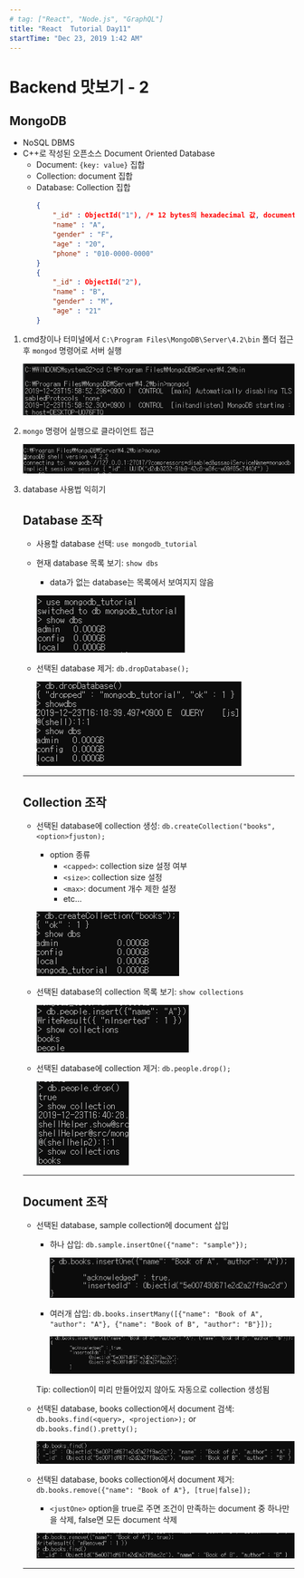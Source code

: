 ```yaml
---
# tag: ["React", "Node.js", "GraphQL"]
title: "React  Tutorial Day11"
startTime: "Dec 23, 2019 1:42 AM"
---
```


# Backend 맛보기 - 2

## MongoDB

- NoSQL DBMS
- C++로 작성된 오픈소스 Document Oriented Database
    - Document: `{key: value}` 집합
    - Collection: document 집합
    - Database: Collection 집합
        ```json
        {
        	"_id" : ObjectId("1"), /* 12 bytes의 hexadecimal 값, document의 unique함 제공 */
        	"name" : "A",
        	"gender" : "F",
        	"age" : "20",
        	"phone" : "010-0000-0000"
        }
        {
        	"_id" : ObjectId("2"),
        	"name" : "B",
        	"gender" : "M",
        	"age" : "21"
        }
        ```

1. cmd창이나 터미널에서 `C:\Program Files\MongoDB\Server\4.2\bin` 폴더 접근 후 `mongod` 명령어로 서버 실행

    ![](Day11/Untitled.png)

2. `mongo` 명령어 실행으로 클라이언트 접근

    ![](<./Day11/Untitled1.png>)

3. database 사용법 익히기

    ## Database 조작

    - 사용할 database 선택: `use mongodb_tutorial`
    - 현재 database 목록 보기: `show dbs`
        - data가 없는 database는 목록에서 보여지지 않음

        ![](Day11/Untitled2.png)

    - 선택된 database 제거: `db.dropDatabase();`

        ![](Day11/Untitled3.png)

    ---

    ## Collection 조작

    - 선택된 database에 collection 생성: `db.createCollection("books", <option>fjuston);`
        - option 종류
            - `<capped>`: collection size 설정 여부
            - `<size>`: collection size 설정
            - `<max>`: document 개수 제한 설정
            - etc...

        ![](Day11/Untitled4.png)

    - 선택된 database의 collection 목록 보기: `show collections`

        ![](Day11/Untitled5.png)

    - 선택된 database에 collection 제거: `db.people.drop();`

        ![](Day11/Untitled6.png)

    ---

    ## Document 조작

    - 선택된 database, sample collection에 document 삽입
        - 하나 삽입: `db.sample.insertOne({"name": "sample"});`

            ![](Day11/Untitled7.png)

        - 여러개 삽입: `db.books.insertMany([{"name": "Book of A", "author": "A"}, {"name": "Book of B", "author": "B"}]);`

            ![](Day11/Untitled8.png)

        Tip: collection이 미리 만들어있지 않아도 자동으로 collection 생성됨

    - 선택된 database, books collection에서 document 검색: `db.books.find(<query>, <projection>);` or `db.books.find().pretty();`

        ![](Day11/Untitled9.png)

    - 선택된 database, books collection에서 document 제거: `db.books.remove({"name": "Book of A"}, [true|false]);`
        - `<justOne>` option을 true로 주면 조건이 만족하는 document 중 하나만을 삭제, false면 모든 document 삭제

        ![](Day11/Untitled10.png)

    ---